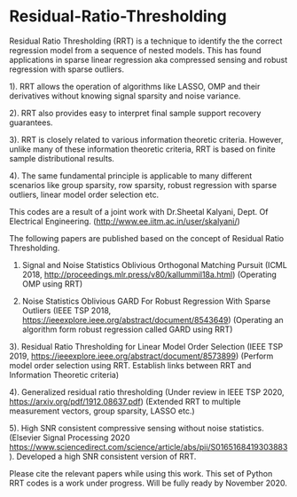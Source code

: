 # Residual-Ratio-Thresholding

Residual Ratio Thresholding  (RRT) is a technique to identify the the correct regression model from a sequence of  nested models.  This has found applications in sparse linear regression aka compressed sensing and robust regression with sparse outliers.  

1). RRT allows the operation of algorithms like LASSO, OMP and their derivatives without knowing signal sparsity and noise variance. 

2). RRT also provides easy to interpret final sample support recovery guarantees. 

3). RRT is closely related to various information theoretic criteria. However, unlike many of these information theoretic criteria, RRT is based on finite sample distributional results. 

4). The same fundamental principle is applicable to many different scenarios like group sparsity, row sparsity, robust regression with sparse outliers, linear model order selection etc. 

This codes are a result of a joint work with Dr.Sheetal Kalyani, Dept. Of Electrical Engineering. (http://www.ee.iitm.ac.in/user/skalyani/)

The following papers are published based on the concept of Residual Ratio Thresholding. 


1. Signal and Noise Statistics Oblivious Orthogonal Matching Pursuit (ICML 2018, http://proceedings.mlr.press/v80/kallummil18a.html) (Operating OMP using RRT)

2. Noise Statistics Oblivious GARD For Robust Regression With Sparse Outliers (IEEE TSP 2018, https://ieeexplore.ieee.org/abstract/document/8543649) (Operating an algorithm form robust regression called GARD using RRT)

3). Residual Ratio Thresholding for Linear Model Order Selection (IEEE TSP  2019, https://ieeexplore.ieee.org/abstract/document/8573899) (Perform model order selection using RRT. Establish links between RRT and Information Theoretic criteria)

4). Generalized residual ratio thresholding (Under review in IEEE TSP 2020, https://arxiv.org/pdf/1912.08637.pdf) (Extended RRT to multiple measurement vectors, group sparsity, LASSO etc.)

5). High SNR consistent compressive sensing without noise statistics. (Elsevier Signal Processing 2020 https://www.sciencedirect.com/science/article/abs/pii/S0165168419303883). Developed a high SNR consistent version of RRT. 

Please cite the relevant papers while using this work. This set of Python RRT codes is a work under progress. Will be fully ready by November 2020. 

